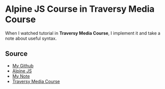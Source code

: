# Alpine JS Course in Traversy Media Course

When I watched tutorial in **Traversy Media Course**, I implement it and take a note about useful syntax.

## Source
- [My Github](https://github.com/ZhafranBahij/alpine-js-course)
- [Alpine JS](https://alpinejs.dev/)
- [My Note](https://zhafranb.notion.site/Learning-Alpine-JS-0ae19fbca20845eeb8a292ec5a1e5649?pvs=4)
- [Traversy Media Course](https://www.youtube.com/@TraversyMedia/videos)